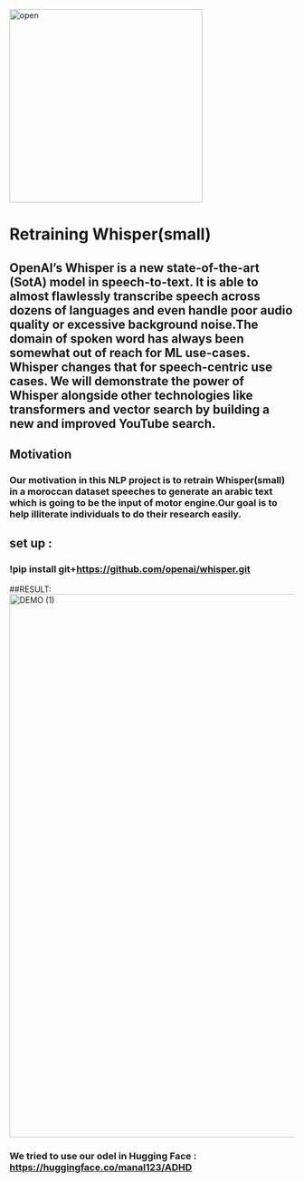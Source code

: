 <img width="341" alt="open" src="https://user-images.githubusercontent.com/132793786/236660316-b6bfe9cc-7843-4eaf-bc57-f7e6523a3b76.png">

# Retraining Whisper(small)

## OpenAI’s Whisper is a new state-of-the-art (SotA) model in speech-to-text. It is able to almost flawlessly transcribe speech across dozens of languages and even handle poor audio quality or excessive background noise.The domain of spoken word has always been somewhat out of reach for ML use-cases. Whisper changes that for speech-centric use cases. We will demonstrate the power of Whisper alongside other technologies like transformers and vector search by building a new and improved YouTube search.

## Motivation
### Our motivation in this NLP project is to retrain Whisper(small) in a moroccan dataset speeches to generate an arabic text which is going to be the input of motor engine.Our goal is to help illiterate individuals to do their research easily.

## set up :
### !pip install git+https://github.com/openai/whisper.git

##RESULT:
<img width="959" alt="DEMO (1)" src="https://user-images.githubusercontent.com/132793786/236660018-4986119f-5561-499e-9a8f-ec8a7f2cbf67.png">

### We tried to use our odel in Hugging Face : https://huggingface.co/manal123/ADHD
